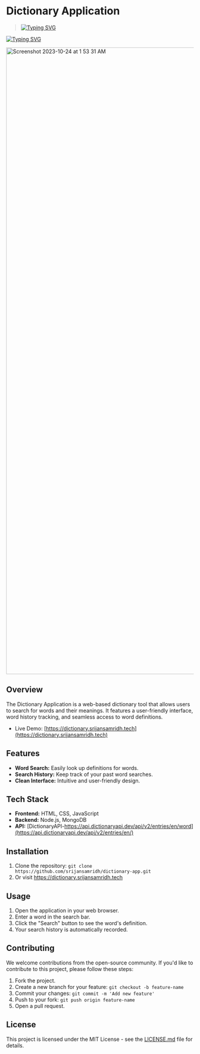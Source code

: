 # Dictionary Application

> <a href="https://git.io/typing-svg"><img src="https://readme-typing-svg.herokuapp.com?font=Fira+Code&pause=1000&random=false&width=435&lines=Search+for+words+and+their+meanings" alt="Typing SVG" /></a>

<a href="https://git.io/typing-svg"><img src="https://readme-typing-svg.herokuapp.com?font=Fira+Code&weight=900&duration=4000&pause=1000&color=9053F7&random=false&width=435&lines=Dictionary+Application" alt="Typing SVG" /></a>

<img width="1680" alt="Screenshot 2023-10-24 at 1 53 31 AM" src="https://github.com/SrijanSamridh/Dictionary-WebApp/assets/74289654/c2a4ebe5-06d2-457b-9a2b-4ce774b6d234">

## Overview

The Dictionary Application is a web-based dictionary tool that allows users to search for words and their meanings. It features a user-friendly interface, word history tracking, and seamless access to word definitions.

- Live Demo: [https://dictionary.srijansamridh.tech](https://dictionary.srijansamridh.tech)

## Features

- **Word Search:** Easily look up definitions for words.
- **Search History:** Keep track of your past word searches.
- **Clean Interface:** Intuitive and user-friendly design.

## Tech Stack

- **Frontend:** HTML, CSS, JavaScript
- **Backend:** Node.js, MongoDB
- **API:** [DictionaryAPI-https://api.dictionaryapi.dev/api/v2/entries/en/word](https://api.dictionaryapi.dev/api/v2/entries/en/)

## Installation

1. Clone the repository: `git clone https://github.com/srijansamridh/dictionary-app.git`
2. Or visit https://dictionary.srijansamridh.tech

## Usage

1. Open the application in your web browser.
2. Enter a word in the search bar.
3. Click the "Search" button to see the word's definition.
4. Your search history is automatically recorded.

## Contributing

We welcome contributions from the open-source community. If you'd like to contribute to this project, please follow these steps:

1. Fork the project.
2. Create a new branch for your feature: `git checkout -b feature-name`
3. Commit your changes: `git commit -m 'Add new feature'`
4. Push to your fork: `git push origin feature-name`
5. Open a pull request.

## License

This project is licensed under the MIT License - see the [LICENSE.md](LICENSE.md) file for details.
